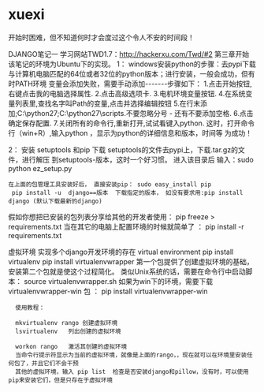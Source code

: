 # xuexi
开始时困难，但不知道何时才会度过这个令人不安的时间段！


DJANGO笔记一  学习网站TWD1.7：http://hackerxu.com/Twd/#2  第三章开始
该笔记的环境为Ubuntu下的实现。
1： windows安装python的步骤：去pypi下载 与计算机电脑匹配的64位或者32位的python版本；进行安装，一般会成功，但有时PATH环境
变量会添加失败，需要手动添加-------步骤如下：
          1.点击开始按钮,右键点击我的电脑选择属性.
          2.点击高级选项卡.
          3.电机环境变量按钮.
          4.在系统变量列表里,查找名字叫Path的变量,点击并选择编辑按钮
          5.在行末添加;C:\python27;C:\python27\scripts.不要忽略分号 - 还有不要添加空格.
          6.点击确定保存配置.
          7.关闭所有的命令行,重新打开,试试看键入python.
这时，打开命令行（win+R）,输入python ，显示为python的详细信息和版本，时间等  为成功！

2： 安装 setuptools 和pip
      下载 setuptools的文件去pypi上，下载.tar.gz的文件，进行解压 到setuptools-版本，这时一个好习惯。
      进入该目录后 输入：sudo python ez_setup.py
      
    在上面的包管理工具安装好后， 直接安装pip： sudo easy_install pip
     pip install -u  django==版本  下载指定的版本， 如没有要求用:pip install django (默认下载最新的django)
假如你想把已安装的包列表分享给其他的开发者使用：  pip freeze  > requirements.txt
      当在其它的电脑上配置环境的时候就简单了  ：    pip install -r requirements.txt
      
虚拟环境    实现多个django开发环境的存在  virtual environment
      pip install virtualenv
      pip install virtualenvwrapper
      第一个包提供了创建虚拟环境的基础，安装第二个包就是使这个过程简化。
      类似Unix系统的话，需要在命令行中启动脚本： source virtualenvwrapper.sh
      如果为win下的环境，需要下载 virtualenvwrapper-win 包 ： pip install virtualenvwrapper-win
       
      使用教程：
      
      mkvirtualenv rango 创建虚拟环境
      lsvirtualenv   列出创建的虚拟环境
      
      workon rango   激活其创建的虚拟环境
      当命令行提示符显示为当前的虚拟环境，就像是上面的rango，，现在就可以在环境里安装任何包了，并且它们不会干预
      其他的虚拟环境，输入 pip list  检查是否安装django和pillow，没有时，可以使用pip来安装它们，但是只存在于虚拟环境
      
      

